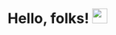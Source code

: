 # Hello, folks! <img src="https://raw.githubusercontent.com/MartinHeinz/MartinHeinz/master/wave.gif" width="30px">

<!--
**bhavna-matwani/bhavna-matwani** is a ✨ _special_ ✨ repository because its `README.md` (this file) appears on your GitHub profile.



Here are some ideas to get you started:

- 🔭 I’m currently working on ...
- 🌱 I’m currently learning ...
- 👯 I’m looking to collaborate on ...
- 🤔 I’m looking for help with ...
- 💬 Ask me about ...
- 📫 How to reach me: ...
- 😄 Pronouns: ...
- ⚡ Fun fact: ...
-->
